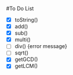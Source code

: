 #To Do List
- [x] toString()
- [x] add() 
- [x] sub() 
- [x] multi()
- [ ] div() {error message}
- [ ] sqrt() 
- [x] getGCD()
- [x] getLCM()